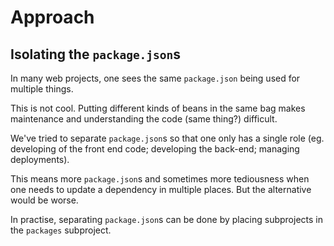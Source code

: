 # Approach

## Isolating the `package.json`s

In many web projects, one sees the same `package.json` being used for multiple things.

This is not cool. Putting different kinds of beans in the same bag makes maintenance and understanding the code (same thing?) difficult.

We've tried to separate `package.json`s so that one only has a single role (eg. developing of the front end code; developing the back-end; managing deployments).

This means more `package.json`s and sometimes more tediousness when one needs to update a dependency in multiple places. But the alternative would be worse.

In practise, separating `package.json`s can be done by placing subprojects in the `packages` subproject.

<!--
tbd. add more details - about 'file:' references etc.
-->

